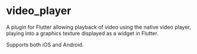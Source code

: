 # video_player

A plugin for Flutter allowing playback of video using the native video player, playing
into a graphics texture displayed as a widget in Flutter.

Supports both iOS and Android.
